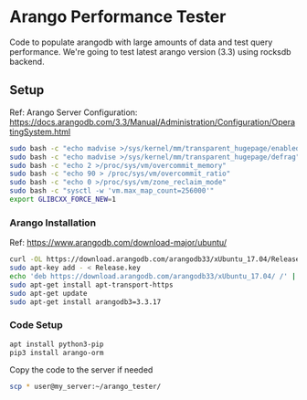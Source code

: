 # Arango Performance Tester

Code to populate arangodb with large amounts of data and test query performance.
We're going to test latest arango version (3.3) using rocksdb backend.

## Setup

Ref: Arango Server Configuration:
https://docs.arangodb.com/3.3/Manual/Administration/Configuration/OperatingSystem.html

```bash
sudo bash -c "echo madvise >/sys/kernel/mm/transparent_hugepage/enabled"
sudo bash -c "echo madvise >/sys/kernel/mm/transparent_hugepage/defrag"
sudo bash -c "echo 2 >/proc/sys/vm/overcommit_memory"
sudo bash -c "echo 90 > /proc/sys/vm/overcommit_ratio"
sudo bash -c "echo 0 >/proc/sys/vm/zone_reclaim_mode"
sudo bash -c "sysctl -w 'vm.max_map_count=256000'"
export GLIBCXX_FORCE_NEW=1
```

### Arango Installation

Ref: https://www.arangodb.com/download-major/ubuntu/

```bash
curl -OL https://download.arangodb.com/arangodb33/xUbuntu_17.04/Release.key
sudo apt-key add - < Release.key
echo 'deb https://download.arangodb.com/arangodb33/xUbuntu_17.04/ /' | sudo tee /etc/apt/sources.list.d/arangodb.list
sudo apt-get install apt-transport-https
sudo apt-get update
sudo apt-get install arangodb3=3.3.17
```

### Code Setup


```bash
apt install python3-pip
pip3 install arango-orm
```

Copy the code to the server if needed

```bash
scp * user@my_server:~/arango_tester/
```
